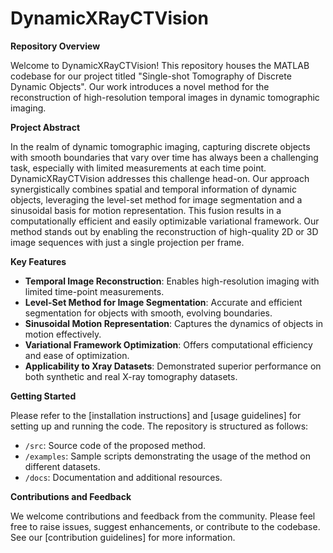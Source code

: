 # DynamicXRayCTVision

**Repository Overview**

Welcome to DynamicXRayCTVision! This repository houses the MATLAB codebase for our project titled "Single-shot Tomography of Discrete Dynamic Objects". Our work introduces a novel method for the reconstruction of high-resolution temporal images in dynamic tomographic imaging.

**Project Abstract**

In the realm of dynamic tomographic imaging, capturing discrete objects with smooth boundaries that vary over time has always been a challenging task, especially with limited measurements at each time point. DynamicXRayCTVision addresses this challenge head-on. Our approach synergistically combines spatial and temporal information of dynamic objects, leveraging the level-set method for image segmentation and a sinusoidal basis for motion representation. This fusion results in a computationally efficient and easily optimizable variational framework. Our method stands out by enabling the reconstruction of high-quality 2D or 3D image sequences with just a single projection per frame.

**Key Features**

- **Temporal Image Reconstruction**: Enables high-resolution imaging with limited time-point measurements.
- **Level-Set Method for Image Segmentation**: Accurate and efficient segmentation for objects with smooth, evolving boundaries.
- **Sinusoidal Motion Representation**: Captures the dynamics of objects in motion effectively.
- **Variational Framework Optimization**: Offers computational efficiency and ease of optimization.
- **Applicability to Xray Datasets**: Demonstrated superior performance on both synthetic and real X-ray tomography datasets.

**Getting Started**

Please refer to the [installation instructions] and [usage guidelines] for setting up and running the code. The repository is structured as follows:

- `/src`: Source code of the proposed method.
- `/examples`: Sample scripts demonstrating the usage of the method on different datasets.
- `/docs`: Documentation and additional resources.

**Contributions and Feedback**

We welcome contributions and feedback from the community. Please feel free to raise issues, suggest enhancements, or contribute to the codebase. See our [contribution guidelines] for more information.
